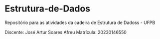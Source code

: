 
# Estrutura-de-Dados

Repositório para as atividades da cadeira de Estrutura de Dadoss - UFPB

Discente: José Artur Soares Afreu
Matrícula: 20230146550